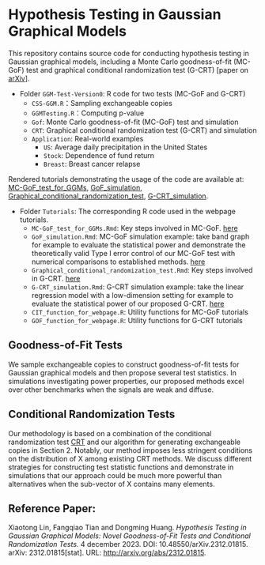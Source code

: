 # Hypothesis Testing in Gaussian Graphical Models
This repository contains source code for conducting hypothesis testing in Gaussian graphical models, including a Monte Carlo goodness-of-fit (MC-GoF) test and graphical conditional randomization test (G-CRT)  [paper on [arXiv](https://arxiv.org/abs/2312.01815)].

- Folder `GGM-Test-Version0`: R code for two tests (MC-GoF and G-CRT)
  - `CSS-GGM.R`：Sampling exchangeable copies
  - `GGMTesting.R`：Computing p-value
  - `Gof`: Monte Carlo goodness-of-fit (MC-GoF) test and simulation
  - `CRT`: Graphical conditional randomization test (G-CRT) and simulation
  - `Application`: Real-world examples
    - `US`: Average daily precipitation in the United States
    - `Stock`: Dependence of fund return
    - `Breast`: Breast cancer relapse

Rendered tutorials demonstrating the usage of the code are available at: [MC-GoF_test_for_GGMs](https://tfq-acd.github.io/MC-GoF_test_for_GGMs/), [GoF_simulation](https://tfq-acd.github.io/GoFsimulation/), [Graphical_conditional_randomization_test](https://tfq-acd.github.io/CRT/), [G-CRT_simulation](https://tfq-acd.github.io/CRTsimulation/). 

- Folder `Tutorials`: The corresponding R code used in the webpage tutorials.
  - `MC-GoF_test_for_GGMs.Rmd`: Key steps involved in MC-GoF. [here](https://tfq-acd.github.io/MC-GoF_test_for_GGMs/)
  - `GoF_simulation.Rmd`: MC-GoF simulation example: take band graph for example to evaluate the statistical power and demonstrate the theoretically valid Type I error control of our MC-GoF test with numerical comparisons to established methods. [here](https://tfq-acd.github.io/GoFsimulation/)
  - `Graphical_conditional_randomization_test.Rmd`: Key steps involved in G-CRT. [here](https://tfq-acd.github.io/CRT/)
  - `G-CRT_simulation.Rmd`: G-CRT simulation example: take the linear regression model with a low-dimension setting for example to evaluate the statistical power of our proposed G-CRT. [here](https://tfq-acd.github.io/CRTsimulation/)
  - `CIT_function_for_webpage.R`: Utility functions for MC-GoF tutorials
  - `GOF_function_for_webpage.R`: Utility functions for G-CRT tutorials

## Goodness-of-Fit Tests 

We sample exchangeable copies to construct goodness-of-fit tests for Gaussian graphical models and then propose several test statistics. In simulations investigating power properties, our proposed methods excel over other benchmarks when the signals are weak and diffuse.

## Conditional Randomization Tests

Our methodology is based on a combination of the conditional randomization test [CRT](https://academic.oup.com/jrsssb/article/80/3/551/7048447) and our algorithm for generating exchangeable copies in Section 2. Notably, our method imposes less stringent conditions on the distribution of X among existing CRT methods. We discuss different strategies for constructing test statistic functions and demonstrate in simulations that our approach could be much more powerful than alternatives when the sub-vector of X contains many elements.

## Reference Paper:   
Xiaotong Lin, Fangqiao Tian and Dongming Huang. *Hypothesis
Testing in Gaussian Graphical Models: Novel Goodness-of-Fit Tests
and Conditional Randomization Tests.* 4 december 2023. DOI:
10.48550/arXiv.2312.01815. arXiv: 2312.01815[stat]. URL:
http://arxiv.org/abs/2312.01815.
